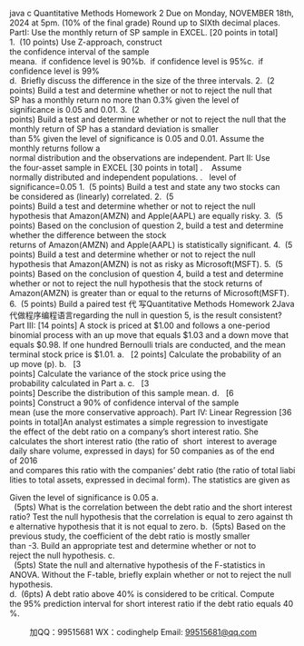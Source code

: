 java c
Quantitative Methods 
Homework 2
Due on Monday, NOVEMBER 18th, 2024 at 5pm. (10% of the final grade)
Round up to SIXth decimal places.
PartI: Use the monthly return of SP sample in EXCEL. [20 points in total]
1.  (10 points) Use Z-approach, construct the confidence interval of the sample meana.  if confidence level is 90%b.  if confidence level is 95%c.  if confidence level is 99%
d.  Briefly discuss the difference in the size of the three intervals.
2.  (2 points) Build a test and determine whether or not to reject the null that
SP has a monthly return no more than 0.3% given the level of significance is 0.05 and 0.01.
3.  (2 points) Build a test and determine whether or not to reject the null that the
monthly return of SP has a standard deviation is smaller than 5% given the level of significance is 0.05 and 0.01. Assume the monthly returns follow a normal distribution and the observations are independent.
Part II: Use the four-asset sample in EXCEL [30 points in total]
.    Assume normally distributed and independent populations.
.   level of significance=0.05
1.  (5 points) Build a test and state any two stocks can be considered as
(linearly) correlated.
2.  (5 points) Build a test and determine whether or not to reject the null
hypothesis that Amazon(AMZN) and Apple(AAPL) are equally risky.
3.  (5 points) Based on the conclusion of question 2, build a test and determine
whether the difference between the stock returns of Amazon(AMZN) and Apple(AAPL) is statistically significant.
4.  (5 points) Build a test and determine whether or not to reject the null
hypothesis that Amazon(AMZN) is not as risky as Microsoft(MSFT).
5.  (5 points) Based on the conclusion of question 4, build a test and determine
whether or not to reject the null hypothesis that the stock returns of
Amazon(AMZN) is greater than or equal to the returns of Microsoft(MSFT).
6.  (5 points) Build a paired test 代 写Quantitative Methods Homework 2Java
代做程序编程语言regarding the null in question 5, is the result consistent?
Part III: [14 points] A stock is priced at $1.00 and follows a one-period binomial process with an up move that equals $1.03 and a down move that equals $0.98. If one hundred Bernoulli trials are conducted, and the mean terminal stock price is $1.01. 
a.   [2 points] Calculate the probability of an up move (p).
b.   [3 points] Calculate the variance of the stock price using the probability calculated in Part a.
c.   [3 points] Describe the distribution of this sample mean.
d.   [6 points] Construct a 90% of confidence interval of the sample mean (use the more conservative approach).
Part IV: Linear Regression [36 points in total]An analyst estimates a simple regression to investigate the effect of the debt ratio on a company’s short interest ratio. She calculates the short interest ratio (the ratio of  short  interest to average daily share volume, expressed in days) for 50 companies as of the end of 2016 and compares this ratio with the companies’ debt ratio (the ratio of total liabilities to total assets, expressed in decimal form). The statistics are given as

Given the level of significance is 0.05
a.   (5pts) What is the correlation between the debt ratio and the short interest
ratio? Test the null hypothesis that the correlation is equal to zero against the alternative hypothesis that it is not equal to zero.
b.  (5pts) Based on the previous study, the coefficient of the debt ratio is mostly smaller than -3. Build an appropriate test and determine whether or not to reject the null hypothesis.
c.   (5pts) State the null and alternative hypothesis of the F-statistics in ANOVA. Without the F-table, briefly explain whether or not to reject the null hypothesis.
d.  (6pts) A debt ratio above 40% is considered to be critical. Compute the 95% prediction interval for short interest ratio if the debt ratio equals 40%.

         
加QQ：99515681  WX：codinghelp  Email: 99515681@qq.com
